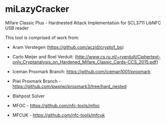 # miLazyCracker
Mifare Classic Plus - Hardnested Attack Implementation for SCL3711 LibNFC USB reader

This tool is comprised of work from:
-  Aram Verstegen (https://github.com/aczid/crypto1_bs) 

-  Carlo Meijer and Roel Verdult: (http://www.cs.ru.nl/~rverdult/Ciphertext-only_Cryptanalysis_on_Hardened_Mifare_Classic_Cards-CCS_2015.pdf)

-  Iceman Proxmark Branch: https://github.com/iceman1001/proxmark

-  Piwi Proxmark Branch - https://github.com/pwpiwi/proxmark3/tree/hard_nested

-  Blahpost Solver

-  MFOC - https://github.com/nfc-tools/mfoc

-  MFCUK - https://github.com/nfc-tools/mfcuk

